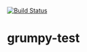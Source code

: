[![Build Status](https://travis-ci.org/inf0lio/grumpy-test.svg?branch=master)](https://travis-ci.org/inf0lio/grumpy-test)
# grumpy-test
